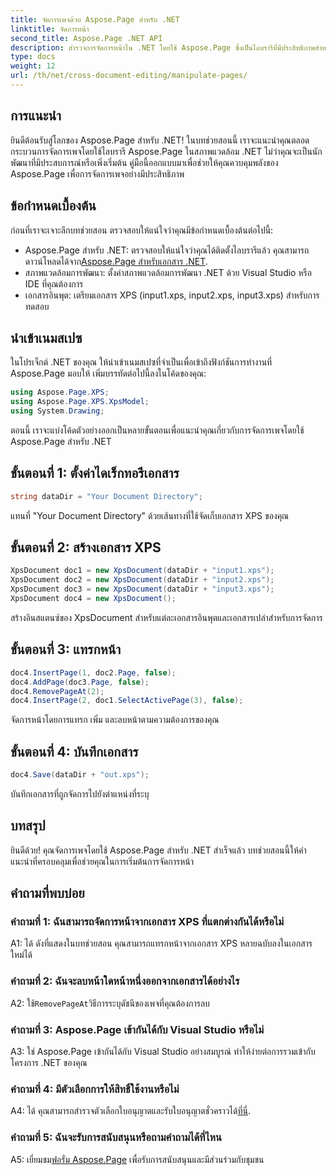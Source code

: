 ```yaml
---
title: จัดการเพจด้วย Aspose.Page สำหรับ .NET
linktitle: จัดการหน้า
second_title: Aspose.Page .NET API
description: สำรวจการจัดการหน้าใน .NET โดยใช้ Aspose.Page ซึ่งเป็นไลบรารีที่มีประสิทธิภาพสำหรับการจัดการเอกสาร XPS ปฏิบัติตามคำแนะนำทีละขั้นตอนของเราเพื่อผลลัพธ์ที่มีประสิทธิภาพ
type: docs
weight: 12
url: /th/net/cross-document-editing/manipulate-pages/
---
```

## การแนะนำ

ยินดีต้อนรับสู่โลกของ Aspose.Page สำหรับ .NET! ในบทช่วยสอนนี้ เราจะแนะนำคุณตลอดกระบวนการจัดการเพจโดยใช้ไลบรารี Aspose.Page ในสภาพแวดล้อม .NET ไม่ว่าคุณจะเป็นนักพัฒนาที่มีประสบการณ์หรือเพิ่งเริ่มต้น คู่มือนี้ออกแบบมาเพื่อช่วยให้คุณควบคุมพลังของ Aspose.Page เพื่อการจัดการเพจอย่างมีประสิทธิภาพ

## ข้อกำหนดเบื้องต้น

ก่อนที่เราจะเจาะลึกบทช่วยสอน ตรวจสอบให้แน่ใจว่าคุณมีข้อกำหนดเบื้องต้นต่อไปนี้:

-  Aspose.Page สำหรับ .NET: ตรวจสอบให้แน่ใจว่าคุณได้ติดตั้งไลบรารีแล้ว คุณสามารถดาวน์โหลดได้จาก[Aspose.Page สำหรับเอกสาร .NET](https://reference.aspose.com/page/net/).
- สภาพแวดล้อมการพัฒนา: ตั้งค่าสภาพแวดล้อมการพัฒนา .NET ด้วย Visual Studio หรือ IDE ที่คุณต้องการ
- เอกสารอินพุต: เตรียมเอกสาร XPS (input1.xps, input2.xps, input3.xps) สำหรับการทดสอบ

## นำเข้าเนมสเปซ

ในโปรเจ็กต์ .NET ของคุณ ให้นำเข้าเนมสเปซที่จำเป็นเพื่อเข้าถึงฟังก์ชันการทำงานที่ Aspose.Page มอบให้ เพิ่มบรรทัดต่อไปนี้ลงในโค้ดของคุณ:

```csharp
using Aspose.Page.XPS;
using Aspose.Page.XPS.XpsModel;
using System.Drawing;
```

ตอนนี้ เราจะแบ่งโค้ดตัวอย่างออกเป็นหลายขั้นตอนเพื่อแนะนำคุณเกี่ยวกับการจัดการเพจโดยใช้ Aspose.Page สำหรับ .NET

## ขั้นตอนที่ 1: ตั้งค่าไดเร็กทอรีเอกสาร

```csharp
string dataDir = "Your Document Directory";
```

แทนที่ "Your Document Directory" ด้วยเส้นทางที่ใช้จัดเก็บเอกสาร XPS ของคุณ

## ขั้นตอนที่ 2: สร้างเอกสาร XPS

```csharp
XpsDocument doc1 = new XpsDocument(dataDir + "input1.xps");
XpsDocument doc2 = new XpsDocument(dataDir + "input2.xps");
XpsDocument doc3 = new XpsDocument(dataDir + "input3.xps");
XpsDocument doc4 = new XpsDocument();
```

สร้างอินสแตนซ์ของ XpsDocument สำหรับแต่ละเอกสารอินพุตและเอกสารเปล่าสำหรับการจัดการ

## ขั้นตอนที่ 3: แทรกหน้า

```csharp
doc4.InsertPage(1, doc2.Page, false);
doc4.AddPage(doc3.Page, false);
doc4.RemovePageAt(2);
doc4.InsertPage(2, doc1.SelectActivePage(3), false);
```

จัดการหน้าโดยการแทรก เพิ่ม และลบหน้าตามความต้องการของคุณ

## ขั้นตอนที่ 4: บันทึกเอกสาร

```csharp
doc4.Save(dataDir + "out.xps");
```

บันทึกเอกสารที่ถูกจัดการไปยังตำแหน่งที่ระบุ

## บทสรุป

ยินดีด้วย! คุณจัดการเพจโดยใช้ Aspose.Page สำหรับ .NET สำเร็จแล้ว บทช่วยสอนนี้ให้คำแนะนำที่ครอบคลุมเพื่อช่วยคุณในการเริ่มต้นการจัดการหน้า

## คำถามที่พบบ่อย

### คำถามที่ 1: ฉันสามารถจัดการหน้าจากเอกสาร XPS ที่แตกต่างกันได้หรือไม่

A1: ได้ ดังที่แสดงในบทช่วยสอน คุณสามารถแทรกหน้าจากเอกสาร XPS หลายฉบับลงในเอกสารใหม่ได้

### คำถามที่ 2: ฉันจะลบหน้าใดหน้าหนึ่งออกจากเอกสารได้อย่างไร

 A2: ใช้`RemovePageAt`วิธีการระบุดัชนีของเพจที่คุณต้องการลบ

### คำถามที่ 3: Aspose.Page เข้ากันได้กับ Visual Studio หรือไม่

A3: ใช่ Aspose.Page เข้ากันได้กับ Visual Studio อย่างสมบูรณ์ ทำให้ง่ายต่อการรวมเข้ากับโครงการ .NET ของคุณ

### คำถามที่ 4: มีตัวเลือกการให้สิทธิ์ใช้งานหรือไม่

 A4: ได้ คุณสามารถสำรวจตัวเลือกใบอนุญาตและรับใบอนุญาตชั่วคราวได้[ที่นี่](https://purchase.aspose.com/temporary-license/).

### คำถามที่ 5: ฉันจะรับการสนับสนุนหรือถามคำถามได้ที่ไหน

 A5: เยี่ยมชม[ฟอรั่ม Aspose.Page](https://forum.aspose.com/c/page/39) เพื่อรับการสนับสนุนและมีส่วนร่วมกับชุมชน